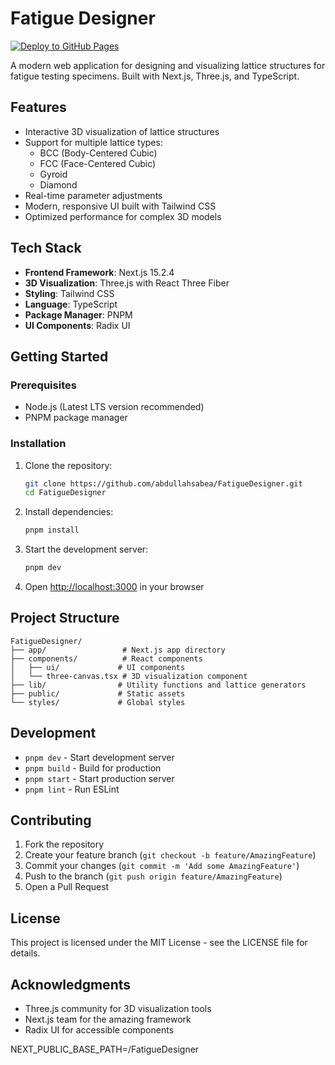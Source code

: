 # Fatigue Designer

[![Deploy to GitHub Pages](https://github.com/abdullahsabea/FatigueDesigner/actions/workflows/deploy.yml/badge.svg)](https://github.com/abdullahsabea/FatigueDesigner/actions/workflows/deploy.yml)

A modern web application for designing and visualizing lattice structures for fatigue testing specimens. Built with Next.js, Three.js, and TypeScript.

## Features

- Interactive 3D visualization of lattice structures
- Support for multiple lattice types:
  - BCC (Body-Centered Cubic)
  - FCC (Face-Centered Cubic)
  - Gyroid
  - Diamond
- Real-time parameter adjustments
- Modern, responsive UI built with Tailwind CSS
- Optimized performance for complex 3D models

## Tech Stack

- **Frontend Framework**: Next.js 15.2.4
- **3D Visualization**: Three.js with React Three Fiber
- **Styling**: Tailwind CSS
- **Language**: TypeScript
- **Package Manager**: PNPM
- **UI Components**: Radix UI

## Getting Started

### Prerequisites

- Node.js (Latest LTS version recommended)
- PNPM package manager

### Installation

1. Clone the repository:
   ```bash
   git clone https://github.com/abdullahsabea/FatigueDesigner.git
   cd FatigueDesigner
   ```

2. Install dependencies:
   ```bash
   pnpm install
   ```

3. Start the development server:
   ```bash
   pnpm dev
   ```

4. Open [http://localhost:3000](http://localhost:3000) in your browser

## Project Structure

```
FatigueDesigner/
├── app/                 # Next.js app directory
├── components/          # React components
│   ├── ui/             # UI components
│   └── three-canvas.tsx # 3D visualization component
├── lib/                # Utility functions and lattice generators
├── public/             # Static assets
└── styles/             # Global styles
```

## Development

- `pnpm dev` - Start development server
- `pnpm build` - Build for production
- `pnpm start` - Start production server
- `pnpm lint` - Run ESLint

## Contributing

1. Fork the repository
2. Create your feature branch (`git checkout -b feature/AmazingFeature`)
3. Commit your changes (`git commit -m 'Add some AmazingFeature'`)
4. Push to the branch (`git push origin feature/AmazingFeature`)
5. Open a Pull Request

## License

This project is licensed under the MIT License - see the LICENSE file for details.

## Acknowledgments

- Three.js community for 3D visualization tools
- Next.js team for the amazing framework
- Radix UI for accessible components 

NEXT_PUBLIC_BASE_PATH=/FatigueDesigner 